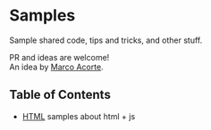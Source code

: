 # Samples

Sample shared code, tips and tricks, and other stuff.

PR and ideas are welcome!  
An idea by [Marco Acorte](https://github.com/marco-acorte).

## Table of Contents

- [HTML](html/README.md) samples about html + js
